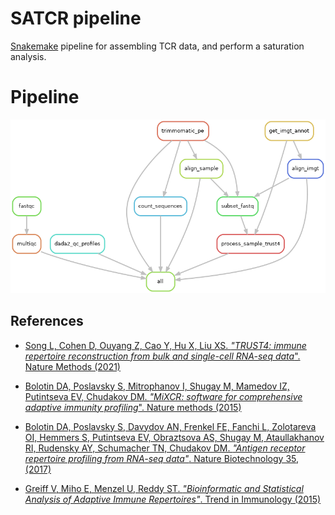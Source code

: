 # SATCR pipeline

[Snakemake](https://snakemake.readthedocs.io/en/stable/) pipeline for assembling TCR data, and perform a saturation analysis.

# Pipeline

![](repertoire.png)





## References

- [Song L, Cohen D, Ouyang Z, Cao Y, Hu X, Liu XS. _"TRUST4: immune repertoire reconstruction from bulk and single-cell RNA-seq data_". Nature Methods (2021)](https://www.nature.com/articles/s41592-021-01142-2)

- [Bolotin DA, Poslavsky S, Mitrophanov I, Shugay M, Mamedov IZ, Putintseva EV, Chudakov DM. _"MiXCR: software for comprehensive adaptive immunity profiling_". Nature methods (2015)](https://www.nature.com/articles/nmeth.3364)

- [Bolotin DA, Poslavsky S, Davydov AN, Frenkel FE, Fanchi L, Zolotareva OI, Hemmers S, Putintseva EV, Obraztsova AS, Shugay M, Ataullakhanov RI, Rudensky AY, Schumacher TN, Chudakov DM. _"Antigen receptor repertoire profiling from RNA-seq data"_. Nature Biotechnology 35, (2017)](https://www.nature.com/articles/nbt.3979)

- [Greiff V, Miho E, Menzel U, Reddy ST. _"Bioinformatic and Statistical Analysis of Adaptive Immune Repertoires"_. Trend in Immunology (2015)](https://www.sciencedirect.com/science/article/abs/pii/S1471490615002239)
